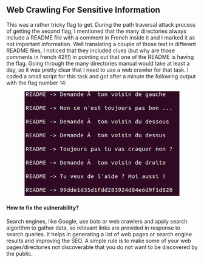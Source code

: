 ## Web Crawling For Sensitive Information

This was a rather tricky flag to get. During the path traversal attack process of getting the second flag, I mentioned that the many directories always include a README file with a comment in French inside it and I marked it as not important information. Well translating a couple of those text in different README files, I noticed that they included clues (but why are those comments in french 42!!!) in pointing out that one of the README is having the flag. Going through the many directories manual would take at least a day, so it was pretty clear that I need to use a web crawler for that task. I coded a small script for this task and got after a minute the following output with the flag number 14:

<p align="center">
  <img src="https://github.com/iljaSL/darkly/blob/main/assets/images/flag14/flag14_script_output.png">
</p>

#### How to fix the vulnerability?

Search engines, like Google, use bots or web crawlers and apply search algorithm to gather data, so relevant links are provided in response to search queries. It helps in generating a list of web pages or search engine results and improving the SEO. A simple rule is to make some of your web pages/directories not discoverable that you do not want to be discovered by the public.
